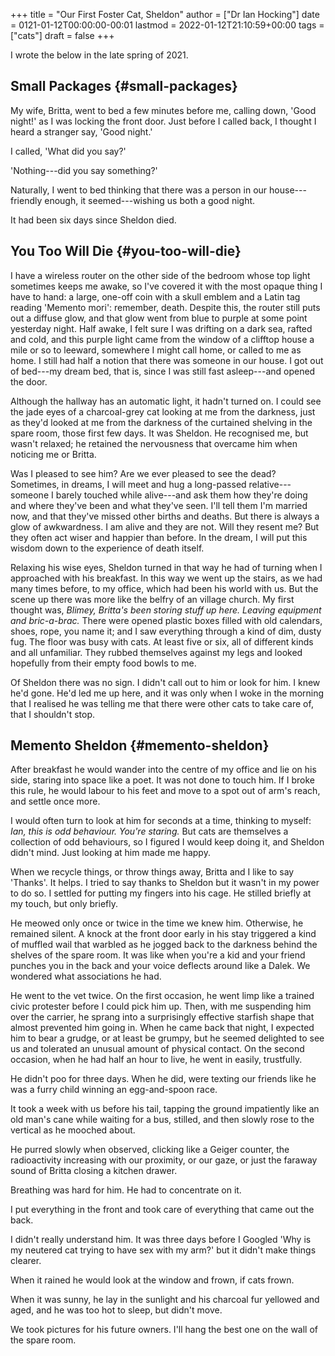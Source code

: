 +++
title = "Our First Foster Cat, Sheldon"
author = ["Dr Ian Hocking"]
date = 0121-01-12T00:00:00-00:01
lastmod = 2022-01-12T21:10:59+00:00
tags = ["cats"]
draft = false
+++

I wrote the below in the late spring of 2021.


## Small Packages {#small-packages}

My wife, Britta, went to bed a few minutes before me, calling down, 'Good night!' as I was locking the front door. Just before I called back, I thought I heard a stranger say, 'Good night.'

I called, 'What did you say?'

'Nothing---did you say something?'

Naturally, I went to bed thinking that there was a person in our house---friendly enough, it seemed---wishing us both a good night.

It had been six days since Sheldon died.


## You Too Will Die {#you-too-will-die}

I have a wireless router on the other side of the bedroom whose top light sometimes keeps me awake, so I've covered it with the most opaque thing I have to hand: a large, one-off coin with a skull emblem and a Latin tag reading 'Memento mori': remember, death. Despite this, the router still puts out a diffuse glow, and that glow went from blue to purple at some point yesterday night. Half awake, I felt sure I was drifting on a dark sea, rafted and cold, and this purple light came from the window of a clifftop house a mile or so to leeward, somewhere I might call home, or called to me as home. I still had half a notion that there was someone in our house. I got out of bed---my dream bed, that is, since I was still fast asleep---and opened the door.

Although the hallway has an automatic light, it hadn't turned on. I could see the jade eyes of a charcoal-grey cat looking at me from the darkness, just as they'd looked at me from the darkness of the curtained shelving in the spare room, those first few days. It was Sheldon. He recognised me, but wasn't relaxed; he retained the nervousness that overcame him when noticing me or Britta.

Was I pleased to see him? Are we ever pleased to see the dead? Sometimes, in dreams, I will meet and hug a long-passed relative---someone I barely touched while alive---and ask them how they're doing and where they've been and what they've seen. I'll tell them I'm married now, and that they've missed other births and deaths. But there is always a glow of awkwardness. I am alive and they are not. Will they resent me? But they often act wiser and happier than before. In the dream, I will put this wisdom down to the experience of death itself.

Relaxing his wise eyes, Sheldon turned in that way he had of turning when I approached with his  breakfast. In this way we went up the stairs, as we had many times before, to my office, which had been his world with us. But the scene up there was more like the belfry of an village church. My first thought was, _Blimey, Britta's been storing stuff up here. Leaving equipment and bric-a-brac._ There were opened plastic boxes filled with old calendars, shoes, rope, you name it; and I saw everything through a kind of dim, dusty fug. The floor was busy with cats. At least five or six, all of different kinds and all unfamiliar. They rubbed themselves against my legs and looked hopefully from their empty food bowls to me.

Of Sheldon there was no sign. I didn't call out to him or look for him. I knew he'd gone. He'd led me up here, and it was only when I woke in the morning that I realised he was telling me that there were other cats to take care of, that I shouldn't stop.


## Memento Sheldon {#memento-sheldon}

After breakfast he would wander into the centre of my office and lie on his side, staring into space like a poet. It was not done to touch him. If I broke this rule, he would labour to his feet and move to a spot out of arm's reach, and settle once more.

I would often turn to look at him for seconds at a time, thinking to myself: _Ian, this is odd behaviour. You're staring._ But cats are themselves a collection of odd behaviours, so I figured I would keep doing it, and Sheldon didn't mind. Just looking at him made me happy.

When we recycle things, or throw things away, Britta and I like to say 'Thanks'. It helps. I tried to say thanks to Sheldon but it wasn't in my power to do so. I settled for putting my fingers into his cage. He stilled briefly at my touch, but only briefly.

He meowed only once or twice in the time we knew him. Otherwise, he remained silent. A knock at the front door early in his stay triggered a kind of muffled wail that warbled as he jogged back to the darkness behind the shelves of the spare room. It was like when you're a kid and your friend punches you in the back and your voice deflects around like a Dalek. We wondered what associations he had.

He went to the vet twice. On the first occasion, he went limp like a trained civic protester before I could pick him up. Then, with me suspending him over the carrier, he sprang into a surprisingly effective starfish shape that almost prevented him going in. When he came back that night, I expected him to bear a grudge, or at least be grumpy, but he seemed delighted to see us and tolerated an unusual amount of physical contact. On the second occasion, when he had half an hour to live, he went in easily, trustfully.

He didn't poo for three days. When he did, were texting our friends like he was a furry child winning an egg-and-spoon race.

It took a week with us before his tail, tapping the ground impatiently like an old man's cane while waiting for a bus, stilled, and then slowly rose to the vertical as he mooched about.

He purred slowly when observed, clicking like a Geiger counter, the radioactivity increasing with our proximity, or our gaze, or just the faraway sound of Britta closing a kitchen drawer.

Breathing was hard for him. He had to concentrate on it.

I put everything in the front and took care of everything that came out the back.

I didn't really understand him. It was three days before I Googled 'Why is my neutered cat trying to have sex with my arm?' but it didn't make things clearer.

When it rained he would look at the window and frown, if cats frown.

When it was sunny, he lay in the sunlight and his charcoal fur yellowed and aged, and he was too hot to sleep, but didn't move.

We took pictures for his future owners. I'll hang the best one on the wall of the spare room.
